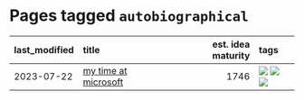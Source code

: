 # Pages tagged `autobiographical`

|last_modified|title|est. idea maturity|tags
|:---|:---|---:|:---|
|2023-07-22|[my time at microsoft](../my_time_at_microsoft.md)|1746|[![](https://img.shields.io/badge/tag-amazon-99b5f2)](../tags/amazon.md) [![](https://img.shields.io/badge/tag-autobiographical-d46ff4)](../tags/autobiographical.md) [![](https://img.shields.io/badge/tag-microsoft-faa2fc)](../tags/microsoft.md)|